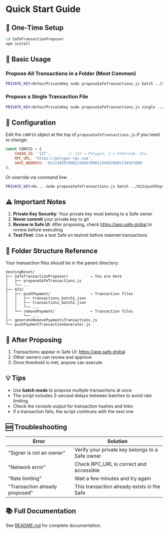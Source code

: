 # Quick Start Guide

## 🚀 One-Time Setup

```bash
cd SafeTransactionProposer
npm install
```

## 📝 Basic Usage

### Propose All Transactions in a Folder (Most Common)

```bash
PRIVATE_KEY=0xYourPrivateKey node proposeSafeTransactions.js batch ../X23/pushPayment
```

### Propose a Single Transaction File

```bash
PRIVATE_KEY=0xYourPrivateKey node proposeSafeTransactions.js single ../X23/pushPayment/transactions_batch1.json
```

## 🔧 Configuration

Edit the `CONFIG` object at the top of `proposeSafeTransactions.js` if you need to change:

```javascript
const CONFIG = {
    CHAIN_ID: '137',        // 137 = Polygon, 1 = Ethereum, etc.
    RPC_URL: 'https://polygon-rpc.com',
    SAFE_ADDRESS: '0x1234567890123456789012345678901234567890'
};
```

Or override via command line:

```bash
PRIVATE_KEY=0x... node proposeSafeTransactions.js batch ../X23/pushPayment 0xYourSafeAddress 137
```

## ⚠️ Important Notes

1. **Private Key Security**: Your private key must belong to a Safe owner
2. **Never commit** your private key to git
3. **Review in Safe UI**: After proposing, check https://app.safe.global to review before executing
4. **Test First**: Use a test Safe on testnet before mainnet transactions

## 📂 Folder Structure Reference

Your transaction files should be in the parent directory:

```
VestingReset/
├── SafeTransactionProposer/          ← You are here
│   ├── proposeSafeTransactions.js
│   └── ...
├── X23/
│   ├── pushPayment/                  ← Transaction files
│   │   ├── transactions_batch1.json
│   │   ├── transactions_batch2.json
│   │   └── ...
│   └── removePayment/                ← Transaction files
│       └── ...
├── generateRemovePaymentsTransactions.js
└── pushPaymentTransactionGenerator.js
```

## 🔗 After Proposing

1. Transactions appear in Safe UI: https://app.safe.global
2. Other owners can review and approve
3. Once threshold is met, anyone can execute

## 💡 Tips

- Use **batch mode** to propose multiple transactions at once
- The script includes 2-second delays between batches to avoid rate limiting
- Check the console output for transaction hashes and links
- If a transaction fails, the script continues with the next one

## 🆘 Troubleshooting

| Error | Solution |
|-------|----------|
| "Signer is not an owner" | Verify your private key belongs to a Safe owner |
| "Network error" | Check RPC_URL is correct and accessible |
| "Rate limiting" | Wait a few minutes and try again |
| "Transaction already proposed" | This transaction already exists in the Safe |

## 📚 Full Documentation

See [README.md](./README.md) for complete documentation.

